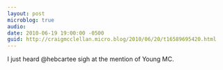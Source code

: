 ```yaml
---
layout: post
microblog: true
audio: 
date: 2010-06-19 19:00:00 -0500
guid: http://craigmcclellan.micro.blog/2010/06/20/t16589695420.html
---
```

I just heard @hebcartee sigh at the mention of Young MC.
